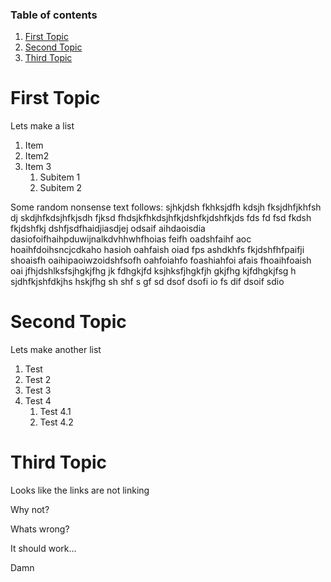 ### Table of contents

1. [First Topic](#first-topic)
2. [Second Topic](#second-topic)
3. [Third Topic](#third-topic)

# First Topic
Lets make a list
1. Item
2. Item2
3. Item 3
   1. Subitem 1
   2. Subitem 2

Some random nonsense text follows: 
sjhkjdsh fkhksjdfh kdsjh fksjdhfjkhfsh dj
skdjhfkdsjhfkjsdh fjksd fhdsjkfhkdsjhfkjdshfkjdshfkjds fds fd fsd fkdsh fkjdshfkj dshfjsdfhaidjiasdjej odsaif
aihdaoisdia dasiofoifhaihpduwijnalkdvhhwhfhoias feifh oadshfaihf aoc hoaihfdoihsncjcdkaho hasioh oahfaish oiad fps
ashdkhfs fkjdshfhfpaifji shoaisfh oaihipaoiwzoidshfsofh oahfoiahfo foashiahfoi afais fhoaihfoaish oai
jfhjdshlksfsjhgkjfhg jk fdhgkjfd 
ksjhksfjhgkfjh gkjfhg kjfdhgkjfsg h
sjdhfkjshfdkjhs hskjfhg sh shf s gf sd dsof dsofi io fs dif dsoif sdio


# Second Topic
Lets make another list
1) Test
2) Test 2
3) Test 3
4) Test 4
   1. Test 4.1
   2. Test 4.2

# Third Topic
Looks like the links are not linking

Why not?

Whats wrong?

It should work...

Damn
